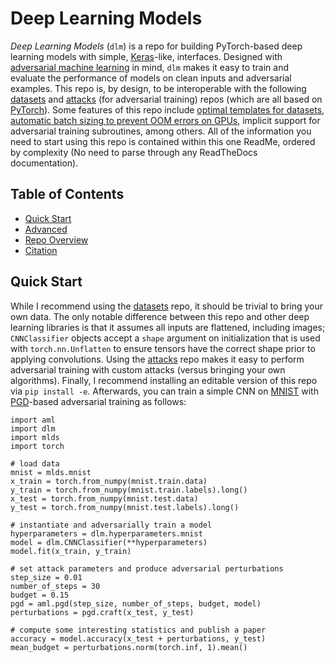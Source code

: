 # Deep Learning Models

_Deep Learning Models_ (`dlm`) is a repo for building PyTorch-based deep
learning models with simple, [Keras](https://keras.io)-like, interfaces. Designed with [adversarial
machine learning](https://arxiv.org/abs/1412.6572.pdf) in mind, `dlm` makes it
easy to train and evaluate the performance of models on clean inputs and
adversarial examples.  This repo is, by design, to be interoperable with the
following [datasets](https://github.com/sheatsley/datasets) and
[attacks](https://github.com/sheatsley/datasets) (for adversarial training)
repos (which are all based on [PyTorch](https://github.com/pytorch/pytorch)).
Some features of this repo include [optimal templates for
datasets](https://github.com/sheatsley/models/blob/main/dlm/templates.py),
[automatic batch sizing to prevent OOM errors on
GPUs](https://github.com/sheatsley/models/blob/main/dlm/models.py#L366),
implicit support for adversarial training subroutines, among others. All of the
information you need to start using this repo is contained within this one
ReadMe, ordered by complexity (No need to parse through any ReadTheDocs
documentation).

## Table of Contents

* [Quick Start](#quick-start)
* [Advanced](#quick-start)
* [Repo Overview](#repo-overview)
* [Citation](#citation)

## Quick Start

While I recommend using the [datasets](https://github.com/sheatsley/datasets)
repo, it should be trivial to bring your own data. The only notable difference
between this repo and other deep learning libraries is that it assumes all
inputs are flattened, including images; `CNNClassifier` objects accept a
`shape` argument on initialization that is used with `torch.nn.Unflatten` to
ensure tensors have the correct shape prior to applying convolutions. Using the
[attacks](https://github.com/sheatsley/attacks) repo makes it easy to perform
adversarial training with custom attacks (versus bringing your own algorithms).
Finally, I recommend installing an editable version of this repo via `pip
install -e`. Afterwards, you can train a simple CNN on
[MNIST](http://yann.lecun.com/exdb/mnist/) with
[PGD](https://arxiv.org/pdf/1706.06083.pdf)-based adversarial training as
follows:

```
import aml
import dlm
import mlds
import torch

# load data
mnist = mlds.mnist
x_train = torch.from_numpy(mnist.train.data)
y_train = torch.from_numpy(mnist.train.labels).long()
x_test = torch.from_numpy(mnist.test.data)
y_test = torch.from_numpy(mnist.test.labels).long()

# instantiate and adversarially train a model
hyperparameters = dlm.hyperparameters.mnist
model = dlm.CNNClassifier(**hyperparameters)
model.fit(x_train, y_train)

# set attack parameters and produce adversarial perturbations
step_size = 0.01
number_of_steps = 30
budget = 0.15
pgd = aml.pgd(step_size, number_of_steps, budget, model)
perturbations = pgd.craft(x_test, y_test)

# compute some interesting statistics and publish a paper
accuracy = model.accuracy(x_test + perturbations, y_test)
mean_budget = perturbations.norm(torch.inf, 1).mean()
```
